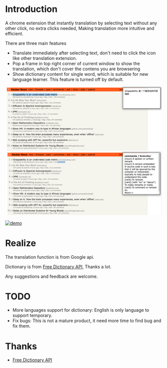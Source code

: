 # Introduction
A chrome extension that instantly translation by selecting text without any other click, no extra clicks needed, Making translation more intuitive and efficient.

There are three main features
+ Translate immediately after selecting text, don't need to click the icon like other translation extension.
+ Pop a frame in top right corner of current window to show the translation, which don't cover the contens you are browsering
+ Show dictionary content for single word, which is suitable for new language learner. This feature is turned off by default.

<center class="half">
    <img src="images/readme-demo-1.png" width="500"/><img src="images/readme-demo-2.png" width="500"/>
</center>

[![demo](readme-demo-1.png)](images/show-readme-demo.mov)


# Realize
The translation function is from Google api. 

Dictionary is from [Free Dictionary API](https://dictionaryapi.dev), Thanks a lot.

Any suggestions and feedback are welcome.


# TODO
+ More languages support for dictionary: English is only language to support temporary.
+ Fix bugs: This is not a mature product, it need more time to find bug and fix them.

# Thanks
+ [Free Dictionary API](https://dictionaryapi.dev)